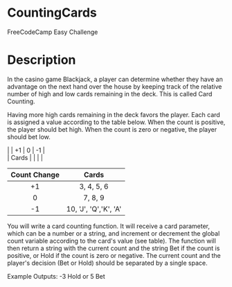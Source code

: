 # CountingCards
FreeCodeCamp Easy Challenge

# Description

In the casino game Blackjack, a player can determine whether they have an advantage on the next hand over the house by keeping track of the relative number of high and low cards remaining in the deck. This is called Card Counting. </br>

Having more high cards remaining in the deck favors the player. Each card is assigned a value according to the table below. When the count is positive, the player should bet high. When the count is zero or negative, the player should bet low. </br>

|     |  +1   |   0   |   -1    | </br>
|   Cards   |     |      |      |

| Count Change | Cards                |
| :-----------:|:--------------------:| 
|     +1       |      3, 4, 5, 6      |
|      0       |       7, 8, 9        |
|     -1       | 10, 'J', 'Q','K', 'A'|

You will write a card counting function. It will receive a card parameter, which can be a number or a string, and increment or decrement the global count variable according to the card's value (see table). The function will then return a string with the current count and the string Bet if the count is positive, or Hold if the count is zero or negative. The current count and the player's decision (Bet or Hold) should be separated by a single space. </br>

Example Outputs: -3 Hold or 5 Bet

